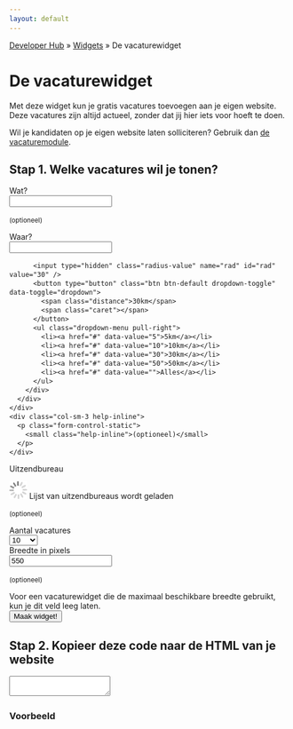 ```yaml
---
layout: default
---
```


[Developer Hub](/) &raquo; [Widgets](/widgets/) &raquo; De vacaturewidget

# De vacaturewidget

Met deze widget kun je gratis vacatures toevoegen aan je eigen website. Deze vacatures zijn altijd actueel, zonder dat jij hier iets voor hoeft te doen.

Wil je kandidaten op je eigen website laten solliciteren? Gebruik dan [de vacaturemodule](/vacaturemodule.html).

## Stap 1. Welke vacatures wil je tonen?

<form class="form-horizontal">
  <div class="form-group">
    <label for="s" class="control-label col-sm-3">Wat?</label>
    <div class="col-sm-6">
      <input type="text" name="s" id="s" class="form-control" />
    </div>
    <div class="col-sm-3">
      <p class="form-control-static">
        <small class="help-inline">(optioneel)</small>
      </p>
    </div>
  </div>

  <div class="form-group">
    <label for="p" class="control-label col-sm-3">Waar?</label>
    <div class="col-sm-6">
      <div class="input-group">
        <input type="text" name="p" id="p" class="form-control" />
        <div class="input-group-btn radius-selector">

          <input type="hidden" class="radius-value" name="rad" id="rad" value="30" />
          <button type="button" class="btn btn-default dropdown-toggle" data-toggle="dropdown">
            <span class="distance">30km</span>
            <span class="caret"></span>
          </button>
          <ul class="dropdown-menu pull-right">
            <li><a href="#" data-value="5">5km</a></li>
            <li><a href="#" data-value="10">10km</a></li>
            <li><a href="#" data-value="30">30km</a></li>
            <li><a href="#" data-value="50">50km</a></li>
            <li><a href="#" data-value="">Alles</a></li>
          </ul>
        </div>
      </div>
    </div>
    <div class="col-sm-3 help-inline">
      <p class="form-control-static">
        <small class="help-inline">(optioneel)</small>
      </p>
    </div>
  </div>

  <div class="form-group">
    <label for="r" class="control-label col-sm-3">Uitzendbureau</label>
    <div class="col-sm-6">
      <p class="form-control-static" id="recruiter-list-loader">
        <img src="/images/loading.gif" alt="Even geduld." class="loader--small" />
        Lijst van uitzendbureaus wordt geladen
      </p>
    </div>
    <div class="col-sm-3">
      <p class="form-control-static">
        <small class="help-inline">(optioneel)</small>
      </p>
    </div>
  </div>

  <div class="form-group">
    <label for="l" class="control-label col-sm-3">Aantal vacatures</label>
    <div class="col-sm-6">
      <select name="l" id="l" class="form-control">
        <option value="5">5</option>
        <option value="10" selected>10</option>
        <option value="15">15</option>
        <option value="">Alles</option>
      </select>
    </div>
  </div>

  <div class="form-group">
    <label for="w" class="control-label col-sm-3">Breedte in pixels</label>
    <div class="col-sm-6">
      <input type="number" name="w" id="w" value="550" class="form-control" />
    </div>
    <div class="col-sm-3">
      <p class="form-control-static">
        <small class="help-inline">(optioneel)</small>
      </p>
    </div>
    <div class="col-sm-offset-3 col-sm-6">
      <div class="help-block"> Voor een vacaturewidget die de maximaal beschikbare breedte gebruikt, kun je dit veld leeg laten.</div>
    </div>
  </div>

  <div class="form-group">
    <div class="col-sm-offset-3 col-sm-9">
      <input type="submit" value="Maak widget!" class="btn btn-primary" />
    </div>
  </div>
</form>

<div id="code" class="hidden form-group">
  <h2>Stap 2. Kopieer deze code naar de HTML van je website</h2>

  <textarea id="code-body" onclick="this.focus();this.select();" class="form-control"></textarea>
</div>

<div id="example" class="hidden">
  <h3>Voorbeeld</h3>

  <div id="example-body"></div>
</div>

<script src="//ajax.googleapis.com/ajax/libs/jquery/1.11.1/jquery.min.js"></script>
<script src="/javascripts/layout/jquery-custom-select-box.js"></script>
<script src="/javascripts/external/bootstrap/dropdown.min.js"></script>
<script src="/javascripts/external/uri.js"></script>
<script src="/javascripts/layout/output-buffer.js"></script>
<script src="/javascripts/api-clients/uitzendbureau-nl-api.js"></script>
<script src="/javascripts/widgets/recruiter.js"></script>
<script src="/javascripts/widgets/job.js"></script>
